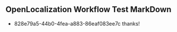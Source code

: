 ## OpenLocalization Workflow Test MarkDown
* 828e79a5-44b0-4fea-a883-86eaf083ee7c thanks!

<!--HONumber=Aug16_HO3-->


